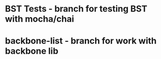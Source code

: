 # BST Tests - branch for testing BST with mocha/chai
# backbone-list - branch for work with backbone lib